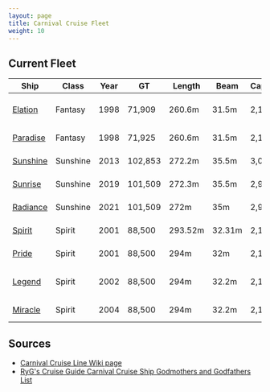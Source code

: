 ```yaml
---
layout: page
title: Carnival Cruise Fleet
weight: 10
---
```


## Current Fleet

| Ship | Class | Year | GT | Length | Beam | Capacity | Crew | Flag | Sponsor | Home Port |
|------|-------|------|----|--------|------|----------|------|------|---------|-----------|
| [Elation](https://en.wikipedia.org/wiki/Carnival_Elation) | Fantasy | 1998 | 71,909 | 260.6m | 31.5m | 2,190 | 900 | Panama | [Shari Arison Dorsman](https://en.wikipedia.org/wiki/Shari_Arison) | Jacksonvill, FL |
| [Paradise](https://en.wikipedia.org/wiki/Carnival_Paradise) | Fantasy | 1998 | 71,925 | 260.6m | 31.5m | 2,124 | 920 | Panama | [Paula Zahn](https://en.wikipedia.org/wiki/Paula_Zahn) | Tampa, FL |
| [Sunshine](https://en.wikipedia.org/wiki/Carnival_Sunshine) | Sunshine | 2013 | 102,853 | 272.2m | 35.5m | 3,002 | 1,150 | Panama | [Lin Arison](https://en.wikipedia.org/wiki/Lin_Arison) | Norfolk, VA |
| [Sunrise](https://en.wikipedia.org/wiki/Carnival_Sunrise) | Sunshine | 2019 | 101,509 | 272.3m | 35.5m | 2,984 | 1,108 | Bahamas | Kelly Arison | Miami, FL |
| [Radiance](https://en.wikipedia.org/wiki/Carnival_Radiance) | Sunshine | 2021 | 101,509 | 272m | 35m | 2,984 | 1,100 | Panama | Lucille O'Neal | Long Beach, CA |
| [Spirit](https://en.wikipedia.org/wiki/Carnival_Spirit) | Spirit | 2001 | 88,500 | 293.52m | 32.31m | 2,124 | 930 | Bahamas | [Elizabeth Dole](https://en.wikipedia.org/wiki/Elizabeth_Dole) | Seattle, WA |
| [Pride](https://en.wikipedia.org/wiki/Carnival_Pride) | Spirit | 2001 | 88,500 | 294m | 32m | 2,124 | 930 | Panama | [Tamara Jernigan](https://en.wikipedia.org/wiki/Tamara_E._Jernigan) | Baltimore, MD |
| [Legend](https://en.wikipedia.org/wiki/Carnival_Legend) | Spirit | 2002 | 88,500 | 294m | 32.2m | 2,124 | 930 | Bahamas | [Dame Judi Dench](https://en.wikipedia.org/wiki/Judi_Dench) | San Fransisco, CA |
| [Miracle](https://en.wikipedia.org/wiki/Carnival_Miracle) | Spirit | 2004 | 88,500 | 294m | 32.2m | 2,124 | 930 | Panama | [Jessica Lynch](https://en.wikipedia.org/wiki/Jessica_Lynch) | Galveston, TX |

## Sources

* [Carnival Cruise Line Wiki page](https://en.wikipedia.org/wiki/Carnival_Cruise_Line)
* [RyG's Cruise Guide Carnival Cruise Ship Godmothers and Godfathers List](http://www.embarkandaway.com/general-cruise-blog/carnival-cruise-ship-godmothers-and-godfathers-list)
